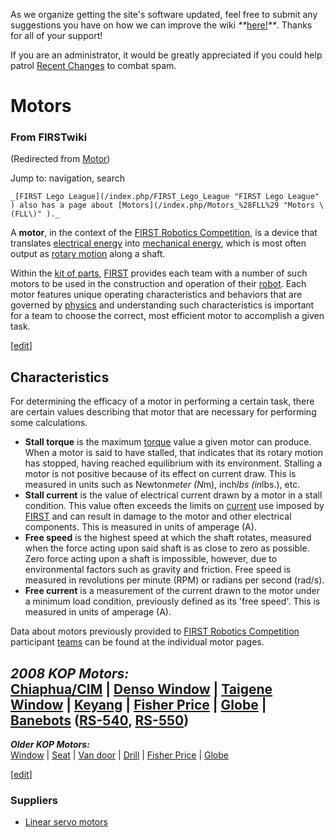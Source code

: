As we organize getting the site's software updated, feel free to submit any
suggestions you have on how we can improve the wiki
_**_[here!](/index.php/User:Hallry/Suggestions "User:Hallry/Suggestions"
)_**_. Thanks for all of your support!

If you are an administrator, it would be greatly appreciated if you could help
patrol [Recent Changes](/index.php/Special:Recentchanges
"Special:Recentchanges" ) to combat spam.

# Motors

### From FIRSTwiki

(Redirected from [Motor](/index.php?title=Motor&redirect=no "Motor" ))

Jump to: navigation, search

    _[FIRST Lego League](/index.php/FIRST_Lego_League "FIRST Lego League" ) also has a page about [Motors](/index.php/Motors_%28FLL%29 "Motors \(FLL\)" )._

  
A **motor**, in the context of the [FIRST Robotics
Competition](/index.php/FIRST_Robotics_Competition "FIRST Robotics
Competition" ), is a device that translates [electrical
energy](http://www.wikipedia.org/wiki/Electricity "wikipedia:Electricity" )
into [mechanical energy](http://www.wikipedia.org/wiki/Mechanical_engergy
"wikipedia:Mechanical_engergy" ), which is most often output as [rotary
motion](http://www.wikipedia.org/wiki/rotation "wikipedia:rotation" ) along a
shaft.

Within the [kit of parts](/index.php/Kit_of_parts "Kit of parts" ),
[FIRST](/index.php/FIRST "FIRST" ) provides each team with a number of such
motors to be used in the construction and operation of their
[robot](/index.php/Robot "Robot" ). Each motor features unique operating
characteristics and behaviors that are governed by
[physics](/index.php/Physics "Physics" ) and understanding such
characteristics is important for a team to choose the correct, most efficient
motor to accomplish a given task.

[[edit](/index.php?title=Motors&action=edit&section=1 "Edit section:
Characteristics" )]

##  Characteristics

For determining the efficacy of a motor in performing a certain task, there
are certain values describing that motor that are necessary for performing
some calculations.

  * **Stall torque** is the maximum [torque](/index.php/Torque "Torque" ) value a given motor can produce. When a motor is said to have stalled, that indicates that its rotary motion has stopped, having reached equilibrium with its environment. Stalling a motor is not positive because of its effect on current draw. This is measured in units such as Newton*meter (N*m), inch*lbs (in*lbs.), etc. 
  * **Stall current** is the value of electrical current drawn by a motor in a stall condition. This value often exceeds the limits on [current](http://www.wikipedia.org/wiki/Electric_current "wikipedia:Electric_current" ) use imposed by [FIRST](/index.php/FIRST "FIRST" ) and can result in damage to the motor and other electrical components. This is measured in units of amperage (A). 
  * **Free speed** is the highest speed at which the shaft rotates, measured when the force acting upon said shaft is as close to zero as possible. Zero force acting upon a shaft is impossible, however, due to environmental factors such as gravity and friction. Free speed is measured in revolutions per minute (RPM) or radians per second (rad/s). 
  * **Free current** is a measurement of the current drawn to the motor under a minimum load condition, previously defined as its 'free speed'. This is measured in units of amperage (A). 

Data about motors previously provided to [FIRST Robotics
Competition](/index.php/FIRST_Robotics_Competition "FIRST Robotics
Competition" ) participant [teams](/index.php/Team "Team" ) can be found at
the individual motor pages.

_**2008 KOP Motors:**_  
[Chiaphua/CIM](/index.php/CIM_motor "CIM motor" ) | [Denso
Window](/index.php/Denso_window_motor "Denso window motor" ) | [Taigene
Window](/index.php?title=Taigene_window_motor&action=edit "Taigene window
motor" ) | [Keyang](/index.php?title=Keyang_motor&action=edit "Keyang motor" )
| [Fisher Price](/index.php/Fisher_Price_motor "Fisher Price motor" ) |
[Globe](/index.php/Globe_motor "Globe motor" ) |
[Banebots](/index.php/Banebots_motor "Banebots motor" )
([RS-540](/index.php?title=RS-540_Banebots_motor&action=edit "RS-540 Banebots
motor" ), [RS-550](/index.php/RS-550_Banebots_motor "RS-550 Banebots motor" ))  
---  
_**Older KOP Motors:**_  
[Window](/index.php/Window_motor "Window motor" ) |
[Seat](/index.php?title=Seat_motor&action=edit "Seat motor" ) | [Van
door](/index.php/Van_door_motor "Van door motor" ) |
[Drill](/index.php/Drill_motor "Drill motor" ) | [Fisher
Price](/index.php/Fisher_Price_motor "Fisher Price motor" ) |
[Globe](/index.php/Globe_motor "Globe motor" )  
  
[[edit](/index.php?title=Motors&action=edit&section=2 "Edit section:
Suppliers" )]

### Suppliers

  * [Linear servo motors](http://www.intellidrives.com "http://www.intellidrives.com" )

